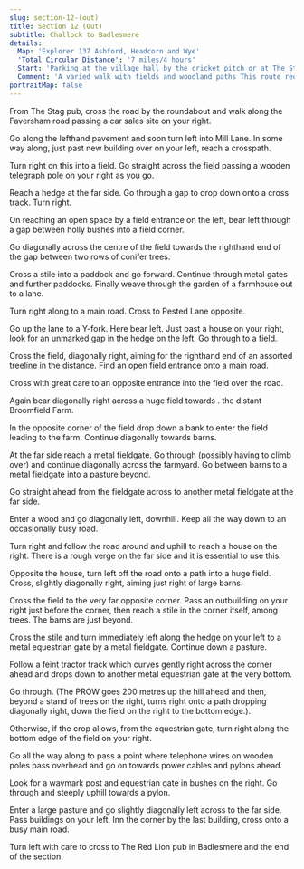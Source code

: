 ```yaml
---
slug: section-12-(out)
title: Section 12 (Out)
subtitle: Challock to Badlesmere
details:
  Map: 'Explorer 137 Ashford, Headcorn and Wye'
  'Total Circular Distance': '7 miles/4 hours'
  Start: 'Parking at the village hall by the cricket pitch or at The Stag by arrangement.'
  Comment: 'A varied walk with fields and woodland paths This route requires some zig-zagging including crossing the main A251 Faversham Ashford Road. This needs great care. There is also a short stretch of actual road walking on the rat-run road to Charing with fast traffic. Essential to use the rough verges. Several of these paths are little used so need careful mapwork. The Red Lion at Badlesmere is open everyday.'
portraitMap: false
---
```

From The Stag pub, cross the road by the roundabout and walk along the Faversham road passing a car sales site on your right.

Go along the lefthand pavement and soon turn left into Mill Lane. In some way along, just past new building over on your left, reach a crosspath.

Turn right on this into a field. Go straight across the field passing a wooden telegraph pole on your right as you go.

Reach a hedge at the far side. Go through a gap to drop down onto a cross track. Turn right.

On reaching an open space by a field entrance on the left, bear left through a gap between holly bushes into a field corner.

Go diagonally across the centre of the field towards the righthand end of the gap between two rows of conifer trees.

Cross a stile into a paddock and go forward. Continue through metal gates and further paddocks. Finally weave through the garden of a farmhouse out to a lane.

Turn right along to a main road. Cross to Pested Lane opposite.

Go up the lane to a Y-fork. Here bear left. Just past a house on your right, look for an unmarked gap in the hedge on the left. Go through to a field.

Cross the field, diagonally right, aiming for the righthand end of an assorted treeline in the distance. Find an open field entrance onto a main road.

Cross with great care to an opposite entrance into the field over the road.

Again bear diagonally right across a huge field towards . the distant Broomfield Farm.

In the opposite corner of the field drop down a bank to enter the field leading to the farm. Continue diagonally towards barns.

At the far side reach a metal fieldgate. Go through (possibly having to climb over) and continue diagonally across the farmyard. Go between barns to a metal fieldgate into a pasture beyond.

Go straight ahead from the fieldgate across to another metal fieldgate at the far side.

Enter a wood and go diagonally left, downhill. Keep all the way down to an occasionally busy road.

Turn right and follow the road around and uphill to reach a house on the right. There is a rough verge on the far side and it is essential to use this.

Opposite the house, turn left off the road onto a path into a huge field. Cross, slightly diagonally right, aiming just right of large barns.

Cross the field to the very far opposite corner. Pass an outbuilding on your right just before the corner, then reach a stile in the corner itself, among trees. The barns are just beyond.

Cross the stile and turn immediately left along the hedge on your left to a metal equestrian gate by a metal fieldgate. Continue down a pasture.

Follow a feint tractor track which curves gently right across the corner ahead and drops down to another metal equestrian gate at the very bottom.

Go through. (The PROW goes 200 metres up the hill ahead and then, beyond a stand of trees on the right, turns right onto a path dropping diagonally right, down the field on the right to the bottom edge.).

Otherwise, if the crop allows, from the equestrian gate, turn right along the bottom edge of the field on your right.

Go all the way along to pass a point where telephone wires on wooden poles pass overhead and go on towards power cables and pylons ahead.

Look for a waymark post and equestrian gate in bushes on the right. Go through and steeply uphill towards a pylon.

Enter a large pasture and go slightly diagonally left across to the far side. Pass buildings on your left. Inn the corner by the last building, cross onto a busy main road.

Turn left with care to cross to The Red Lion pub in Badlesmere and the end of the section.
